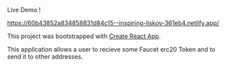Live Demo !

https://60b43852a834858831d84c15--inspiring-liskov-361eb4.netlify.app/

This project was bootstrapped with [Create React App](https://github.com/facebook/create-react-app).

This application allows a user to recieve some Faucet erc20 Token and to send it to other addresses.
